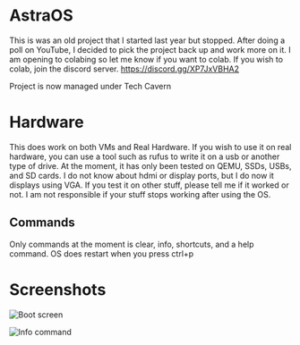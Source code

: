 # AstraOS
This is was an old project that I started last year but stopped. After doing a poll on YouTube, I decided to pick the project back up and work more on it. I am opening to colabing so let me know if you want to colab. If you wish to colab, join the discord server. https://discord.gg/XP7JxVBHA2

Project is now managed under Tech Cavern

# Hardware
This does work on both VMs and Real Hardware. If you wish to use it on real hardware, you can use a tool such as rufus to write it on a usb or another type of drive. At the moment, it has only been tested on QEMU, SSDs, USBs, and SD cards. I do not know about hdmi or display ports, but I do now it displays using VGA. If you test it on other stuff, please tell me if it worked or not. I am not responsible if your stuff stops working after using the OS. 

## Commands
Only commands at the moment is clear, info, shortcuts, and a help command.
OS does restart when you press ctrl+p

# Screenshots

![Boot screen](https://github.com/ozziebeanie/AstraOS/blob/main/Screenshot%202023-01-29%2020.47.57.png?raw=true)

![Info command](https://github.com/ozziebeanie/AstraOS/blob/main/Screenshot%202023-01-29%2020.48.29.png?raw=true)

